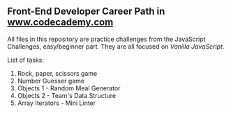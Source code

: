## Front-End Developer Career Path in www.codecademy.com

All files in this repository are practice challenges from the JavaScript Challenges, easy/beginner part.
They are all focused on _Vanilla JavaScript_.

List of tasks:  
 1. Rock, paper, scissors game
 2. Number Guesser game
 3. Objects 1 - Random Meal Generator
 4. Objects 2 - Team's Data Structure
 5. Array Iterators - Mini Linter
